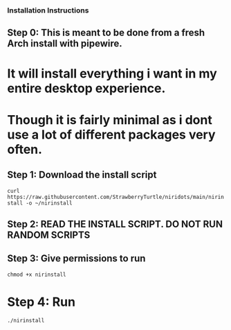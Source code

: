 
### Installation Instructions

## Step 0: This is meant to be done from a fresh Arch install with pipewire. 
# It will install everything i want in my entire desktop experience. 
# Though it is fairly minimal as i dont use a lot of different packages very often.

## Step 1: Download the install script
```curl https://raw.githubusercontent.com/StrawberryTurtle/niridots/main/nirinstall -o ~/nirinstall```

## Step 2: READ THE INSTALL SCRIPT. DO NOT RUN RANDOM SCRIPTS

## Step 3: Give permissions to run
```chmod +x nirinstall```

# Step 4: Run
```./nirinstall```
